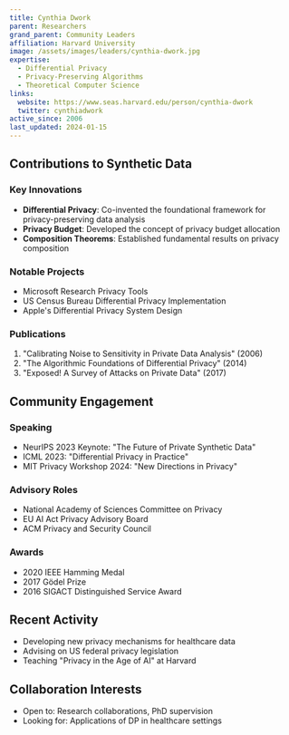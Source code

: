 ```yaml
---
title: Cynthia Dwork
parent: Researchers
grand_parent: Community Leaders
affiliation: Harvard University
image: /assets/images/leaders/cynthia-dwork.jpg
expertise:
  - Differential Privacy
  - Privacy-Preserving Algorithms
  - Theoretical Computer Science
links:
  website: https://www.seas.harvard.edu/person/cynthia-dwork
  twitter: cynthiadwork
active_since: 2006
last_updated: 2024-01-15
---
```


## Contributions to Synthetic Data

### Key Innovations
- **Differential Privacy**: Co-invented the foundational framework for privacy-preserving data analysis
- **Privacy Budget**: Developed the concept of privacy budget allocation
- **Composition Theorems**: Established fundamental results on privacy composition

### Notable Projects
- Microsoft Research Privacy Tools
- US Census Bureau Differential Privacy Implementation
- Apple's Differential Privacy System Design

### Publications
1. "Calibrating Noise to Sensitivity in Private Data Analysis" (2006)
2. "The Algorithmic Foundations of Differential Privacy" (2014)
3. "Exposed! A Survey of Attacks on Private Data" (2017)

## Community Engagement

### Speaking
- NeurIPS 2023 Keynote: "The Future of Private Synthetic Data"
- ICML 2023: "Differential Privacy in Practice"
- MIT Privacy Workshop 2024: "New Directions in Privacy"

### Advisory Roles
- National Academy of Sciences Committee on Privacy
- EU AI Act Privacy Advisory Board
- ACM Privacy and Security Council

### Awards
- 2020 IEEE Hamming Medal
- 2017 Gödel Prize
- 2016 SIGACT Distinguished Service Award

## Recent Activity
- Developing new privacy mechanisms for healthcare data
- Advising on US federal privacy legislation
- Teaching "Privacy in the Age of AI" at Harvard

## Collaboration Interests
- Open to: Research collaborations, PhD supervision
- Looking for: Applications of DP in healthcare settings